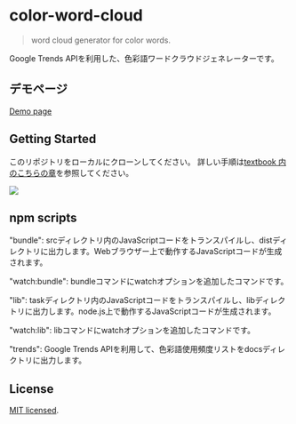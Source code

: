 # color-word-cloud

> word cloud generator for color words.

Google Trends APIを利用した、色彩語ワードクラウドジェネレーターです。

## デモページ

[Demo page](https://masatomakino.github.io/color-word-cloud/)

## Getting Started

このリポジトリをローカルにクローンしてください。
詳しい手順は[textbook 内のこちらの章](https://github.com/MasatoMakino/color-word-cloud/blob/master/textbook/02_%E3%82%BB%E3%83%83%E3%83%88%E3%82%A2%E3%83%83%E3%83%97.md#%E3%82%BD%E3%83%BC%E3%82%B9%E3%82%B3%E3%83%BC%E3%83%89%E3%81%AE%E3%83%80%E3%82%A6%E3%83%B3%E3%83%AD%E3%83%BC%E3%83%89)を参照してください。

![](https://www.evernote.com/l/AAlWHdGVdXpEXr_zz1K9aUKC1GuXocPyOTAB/image.png)

## npm scripts

"bundle": srcディレクトリ内のJavaScriptコードをトランスパイルし、distディレクトリに出力します。Webブラウザー上で動作するJavaScriptコードが生成されます。

"watch:bundle": bundleコマンドにwatchオプションを追加したコマンドです。

"lib": taskディレクトリ内のJavaScriptコードをトランスパイルし、libディレクトリに出力します。node.js上で動作するJavaScriptコードが生成されます。

"watch:lib": libコマンドにwatchオプションを追加したコマンドです。

"trends": Google Trends APIを利用して、色彩語使用頻度リストをdocsディレクトリに出力します。

## License

[MIT licensed](LICENSE).
